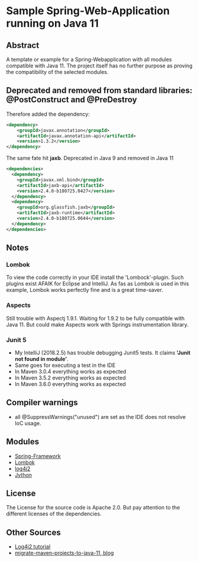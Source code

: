 # Sample Spring-Web-Application running on Java 11

## Abstract
A template or example for a Spring-Webapplication with all modules
compatible with Java 11. The project itself has no further purpose
as proving the compatibility of the selected modules.

## Deprecated and removed from standard libraries: @PostConstruct and @PreDestroy
Therefore added the dependency:
```xml
<dependency>
    <groupId>javax.annotation</groupId>
    <artifactId>javax.annotation-api</artifactId>
    <version>1.3.2</version>
</dependency>
```

The same fate hit **jaxb**. Deprecated in Java 9 and removed in Java 11
```xml
<dependencies>
  <dependency>
    <groupId>javax.xml.bind</groupId>
    <artifactId>jaxb-api</artifactId>
    <version>2.4.0-b180725.0427</version>
  </dependency>
  <dependency>
    <groupId>org.glassfish.jaxb</groupId>
    <artifactId>jaxb-runtime</artifactId>
    <version>2.4.0-b180725.0644</version>
  </dependency>
</dependencies>

```
## Notes
### Lombok
To view the code correctly in your IDE install the 'Lombock'-plugin. Such
plugins exist AFAIK for Eclipse and IntelliJ. As fas as Lombok is used in
this example, Lombok works perfectly fine and is a great time-saver.

### Aspects
Still trouble with Aspectj 1.9.1. Waiting for 1.9.2 to be fully compatible with 
Java 11. But could make Aspects work with Springs instrumentation library.

### Junit 5
* My IntelliJ (2018.2.5) has trouble debugging Junit5 tests. It claims **'Junit not found
in module'**.
* Same goes for executing a test in the IDE
* In Maven 3.0.4 everything works as expected
* In Maven 3.5.2 everything works as expected
* In Maven 3.6.0 everything works as expected

## Compiler warnings
* all @SuppressWarnings("unused") are set as the IDE does not resolve IoC usage.


## Modules
* [Spring-Framework](https://www.spring.io)
* [Lombok](https://projectlombok.org)
* [log4j2](https://logging.apache.org/log4j/2.x/)
* [Jython](http://www.jython.org)

## License
The License for the source code is Apache 2.0. But pay attention to the different licenses
of the dependencies.

## Other Sources
* [Log4j2 tutorial](https://howtodoinjava.com/log4j2/log4j2-properties-example/)
* [migrate-maven-projects-to-java-11, blog](https://winterbe.com/posts/2018/08/29/migrate-maven-projects-to-java-11-jigsaw/)
